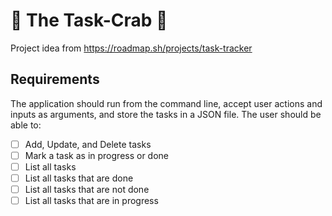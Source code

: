 # 🦀 The Task-Crab 🦀

Project idea from https://roadmap.sh/projects/task-tracker

## Requirements

The application should run from the command line, accept user actions and inputs as arguments, and store the tasks in a JSON file. The user should be able to:

- [ ] Add, Update, and Delete tasks  
- [ ] Mark a task as in progress or done  
- [ ] List all tasks  
- [ ] List all tasks that are done  
- [ ] List all tasks that are not done  
- [ ] List all tasks that are in progress
